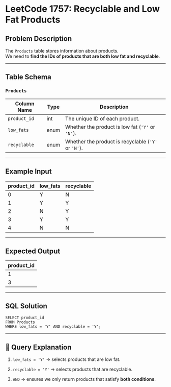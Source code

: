 LeetCode 1757: Recyclable and Low Fat Products
=================================================

Problem Description
----------------------

The `Products` table stores information about products.\
We need to **find the IDs of products that are both low fat and recyclable**.

* * * * *

Table Schema
---------------

### `Products`

| Column Name | Type | Description |
| --- | --- | --- |
| `product_id` | int | The unique ID of each product. |
| `low_fats` | enum | Whether the product is low fat (`'Y'` or `'N'`). |
| `recyclable` | enum | Whether the product is recyclable (`'Y'` or `'N'`). |

* * * * *

Example Input
----------------

| product_id | low_fats | recyclable |
| --- | --- | --- |
| 0 | Y | N |
| 1 | Y | Y |
| 2 | N | Y |
| 3 | Y | Y |
| 4 | N | N |

* * * * *

Expected Output
-----------------

| product_id |
| --- |
| 1 |
| 3 |

* * * * *

SQL Solution
---------------

```
SELECT product_id
FROM Products
WHERE low_fats = 'Y' AND recyclable = 'Y';
```

* * * * *

🔎 Query Explanation
--------------------

1.  `low_fats = 'Y'` → selects products that are low fat.

2.  `recyclable = 'Y'` → selects products that are recyclable.

3.  `AND` → ensures we only return products that satisfy **both conditions**.